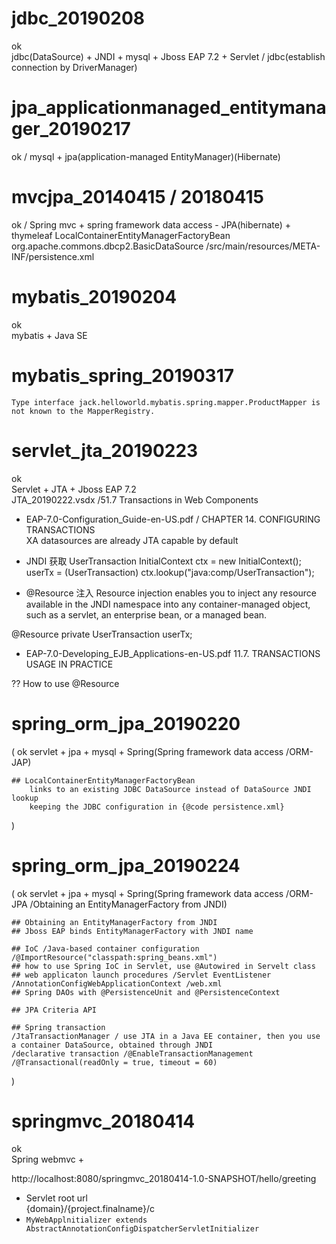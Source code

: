 # jdbc_20190208 
ok  
jdbc(DataSource) + JNDI + mysql + Jboss EAP 7.2 + Servlet / jdbc(establish connection by DriverManager)


# jpa_applicationmanaged_entitymanager_20190217 
ok / mysql + jpa(application-managed EntityManager)(Hibernate)


# mvcjpa_20140415  / 20180415
ok / Spring mvc + spring framework data access - JPA(hibernate) + thymeleaf
LocalContainerEntityManagerFactoryBean
org.apache.commons.dbcp2.BasicDataSource
/src/main/resources/META-INF/persistence.xml


# mybatis_20190204
ok  
mybatis + Java SE 

# mybatis_spring_20190317

	Type interface jack.helloworld.mybatis.spring.mapper.ProductMapper is not known to the MapperRegistry.  


	
# servlet_jta_20190223
ok  
Servlet + JTA + Jboss EAP 7.2  
JTA_20190222.vsdx /51.7 Transactions in Web Components
	
* EAP-7.0-Configuration_Guide-en-US.pdf / CHAPTER 14. CONFIGURING TRANSACTIONS  
XA datasources are already JTA capable by default
	
* JNDI 获取 UserTransaction
InitialContext ctx = new InitialContext();
userTx = (UserTransaction) ctx.lookup("java:comp/UserTransaction");

* @Resource 注入
Resource injection enables you to inject any resource available in the JNDI namespace
into any container-managed object, such as a servlet, an enterprise bean, or a managed
bean. 

@Resource
private UserTransaction userTx;

* EAP-7.0-Developing_EJB_Applications-en-US.pdf
11.7. TRANSACTIONS USAGE IN PRACTICE

?? How to use @Resource

	
# spring_orm_jpa_20190220
(
	ok
	servlet + jpa + mysql + Spring(Spring framework data access /ORM-JAP)
	
	## LocalContainerEntityManagerFactoryBean
		links to an existing JDBC DataSource instead of DataSource JNDI lookup
		keeping the JDBC configuration in {@code persistence.xml}

)

# spring_orm_jpa_20190224
(
	ok
	servlet + jpa + mysql + Spring(Spring framework data access /ORM-JPA /Obtaining an EntityManagerFactory from JNDI)
	
	## Obtaining an EntityManagerFactory from JNDI 
	## Jboss EAP binds EntityManagerFactory with JNDI name
	
	## IoC /Java-based container configuration /@ImportResource("classpath:spring_beans.xml") 
	## how to use Spring IoC in Servlet, use @Autowired in Servelt class
	## web applicaton launch procedures /Servlet EventListener /AnnotationConfigWebApplicationContext /web.xml
	## Spring DAOs with @PersistenceUnit and @PersistenceContext 
	
	## JPA Criteria API
	
	## Spring transaction
	/JtaTransactionManager / use JTA in a Java EE container, then you use a container DataSource, obtained through JNDI
	/declarative transaction /@EnableTransactionManagement /@Transactional(readOnly = true, timeout = 60)

)

# springmvc_20180414
ok  
Spring webmvc + 


http://localhost:8080/springmvc_20180414-1.0-SNAPSHOT/hello/greeting
* Servlet root url  
{domain}/{project.finalname}/c
* `MyWebApplnitializer extends AbstractAnnotationConfigDispatcherServletInitializer`  


